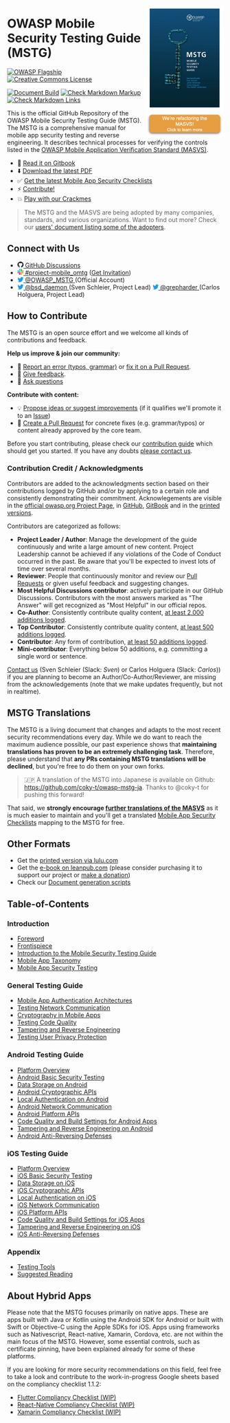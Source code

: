 <a href="https://github.com/OWASP/owasp-masvs/discussions/categories/big-masvs-refactoring"><img width="180px" align="right" style="float: right;" src="Document/Images/masvs_refactor.png"></a>

# OWASP Mobile Security Testing Guide (MSTG)

[![OWASP Flagship](https://img.shields.io/badge/owasp-flagship%20project-48A646.svg)](https://owasp.org/projects/)
[![Creative Commons License](https://img.shields.io/github/license/OWASP/owasp-mstg)](https://creativecommons.org/licenses/by-sa/4.0/ "CC BY-SA 4.0")

[![Document Build](https://github.com/OWASP/owasp-mstg/workflows/Document%20Build/badge.svg)](https://github.com/OWASP/owasp-mstg/actions?query=workflow%3A%22Document+Build%22)
[![Check Markdown Markup](https://github.com/OWASP/owasp-mstg/workflows/Check%20Markdown%20Markup/badge.svg)](https://github.com/OWASP/owasp-mstg/actions?query=workflow%3A%22Check+Markdown+Markup%22)
[![Check Markdown Links](https://github.com/OWASP/owasp-mstg/workflows/Check%20Markdown%20Links/badge.svg)](https://github.com/OWASP/owasp-mstg/actions?query=workflow%3A%22Check+Markdown+Links%22)

This is the official GitHub Repository of the OWASP Mobile Security Testing Guide (MSTG). The MSTG is a comprehensive manual for mobile app security testing and reverse engineering. It describes technical processes for verifying the controls listed in the [OWASP Mobile Application Verification Standard (MASVS)](https://github.com/OWASP/owasp-masvs "MASVS").

- 📖 [Read it on Gitbook](https://mobile-security.gitbook.io/mobile-security-testing-guide/)
- ⬇️ [Download the latest PDF](https://github.com/OWASP/owasp-mstg/releases/latest)
- ✅ [Get the latest Mobile App Security Checklists](https://github.com/OWASP/owasp-mstg/releases/latest)
- ⚡ [Contribute!](#how-to-contribute)
- 💥 [Play with our Crackmes](https://github.com/OWASP/owasp-mstg/blob/master/Crackmes/README.md)

> The MSTG and the MASVS are being adopted by many companies, standards, and various organizations. Want to find out more? Check our [users' document listing some of the adopters](Users.md).

## Connect with Us

<ul>
<li><a href="https://github.com/OWASP/owasp-mstg/discussions"><img src="Document/Images/GitHub_logo.png" width="14px"> GitHub Discussions</a></li>
<li><a href="https://owasp.slack.com/messages/project-mobile_omtg/details/"><img src="Document/Images/slack_logo.png" width="14px">  #project-mobile_omtg</a> (<a href="https://owasp.slack.com/join/shared_invite/zt-g398htpy-AZ40HOM1WUOZguJKbblqkw#//">Get Invitation</a>)</li>
<li><a href="https://twitter.com/OWASP_MSTG"><img src="Document/Images/twitter_logo.png" width="14px"> @OWASP_MSTG </a> (Official Account)</li>
<li><a href="https://twitter.com/bsd_daemon"><img src="Document/Images/twitter_logo.png" width="14px"> @bsd_daemon </a> (Sven Schleier, Project Lead) <a href="https://twitter.com/grepharder"><img src="Document/Images/twitter_logo.png" width="14px"> @grepharder </a> (Carlos Holguera, Project Lead)</li>
</ul>

## How to Contribute

The MSTG is an open source effort and we welcome all kinds of contributions and feedback.

**Help us improve & join our community:**

- 🐞 [Report an error (typos, grammar)](https://github.com/OWASP/owasp-mstg/issues) or [fix it on a Pull Request](https://github.com/OWASP/owasp-mstg/pulls).
- 💬 [Give feedback](https://github.com/OWASP/owasp-mstg/discussions/categories/general).
- 🙏 [Ask questions](https://github.com/OWASP/owasp-mstg/discussions/categories/q-a)

**Contribute with content:**

- 💡 [Propose ideas or suggest improvements](https://github.com/OWASP/owasp-mstg/discussions/categories/ideas) (if it qualifies we'll promote it to an [Issue](https://github.com/OWASP/owasp-mstg/issues "Github issues"))
- 📄 [Create a Pull Request](https://github.com/OWASP/owasp-mstg/pulls) for concrete fixes (e.g. grammar/typos) or content already approved by the core team.

Before you start contributing, please check our [contribution guide](https://github.com/OWASP/owasp-mstg/blob/master/CONTRIBUTING.md "Contribution Guide") which should get you started. If you have any doubts [please contact us](#connect-with-us).

### Contribution Credit / Acknowledgments

Contributors are added to the acknowledgments section based on their contributions logged by GitHub and/or by applying to a certain role and consistently demonstrating their commitment. Acknowlegements are visible in the [official owasp.org Project Page](https://owasp.org/www-project-mobile-security-testing-guide/#div-acknowledgements), in [GitHub](https://github.com/OWASP/owasp-mstg/blob/master/Document/0x02-Frontispiece.md#acknowledgments), [GitBook](https://mobile-security.gitbook.io/mobile-security-testing-guide/0x02-frontispiece#acknowledgments) and in the [printed versions](https://www.lulu.com/shop/sven-schleier-and-jeroen-willemsen-and-bernhard-m%C3%BCller/owasp-mobile-security-testing-guide/paperback/product-24198359.html).

Contributors are categorized as follows:

- **Project Leader / Author**: Manage the development of the guide continuously and write a large amount of new content. Project Leadership cannot be achieved if any violations of the Code of Conduct occurred in the past. Be aware that you'll be expected to invest lots of time over several months.
- **Reviewer**: People that continuously monitor and review our [Pull Requests](https://github.com/OWASP/owasp-mstg/pulls) or given useful feedback and suggesting changes.
- **Most Helpful Discussions contributor**: actively participate in our GitHub Discussions. Contributors with the most answers marked as "The Answer" will get recognized as "Most Helpful" in our official repos.
- **Co-Author**: Consistently contribute quality content, [at least 2,000 additions logged](https://github.com/OWASP/owasp-mstg/graphs/contributors "Co-author").
- **Top Contributor**: Consistently contribute quality content, [at least 500 additions logged](https://github.com/OWASP/owasp-mstg/graphs/contributors "Top Contributor").
- **Contributor**: Any form of contribution, [at least 50 additions logged](https://github.com/OWASP/owasp-mstg/graphs/contributors "Contributor").
- **Mini-contributor**: Everything below 50 additions, e.g. committing a single word or sentence.

[Contact us](#connect-with-us) (Sven Schleier (Slack: *Sven*) or Carlos Holguera (Slack: *Carlos*)) if you are planning to become an Author/Co-Author/Reviewer, are missing from the acknowledgements (note that we make updates frequently, but not in realtime).

## MSTG Translations

The MSTG is a living document that changes and adapts to the most recent security recommendations every day. While we do want to reach the maximum audience possible, our past experience shows that **maintaining translations has proven to be an extremely challenging task**. Therefore, please understand that **any PRs containing MSTG translations will be declined**, but you're free to do them on your own forks.

> 🇯🇵 A translation of the MSTG into Japanese is available on Github: <https://github.com/coky-t/owasp-mstg-ja>. Thanks to @coky-t for pushing this forward!

That said, we **strongly encourage [further translations of the MASVS](https://github.com/OWASP/owasp-masvs/blob/master/README.md#masvs-translations)** as it is much easier to maintain and you'll get a translated [Mobile App Security Checklists](https://github.com/OWASP/owasp-mstg/releases/latest) mapping to the MSTG for free.

## Other Formats

- Get the [printed version via lulu.com](https://www.lulu.com/shop/sven-schleier-and-jeroen-willemsen-and-bernhard-m%C3%BCller/owasp-mobile-security-testing-guide/paperback/product-24198359.html)
- Get the [e-book on leanpub.com](https://leanpub.com/mobile-security-testing-guide-preview) (please consider purchasing it to support our project or [make a donation](https://owasp.org/www-project-mobile-security-testing-guide/#div-donate))
- Check our [Document generation scripts](tools/docker/README.md)

## Table-of-Contents

### Introduction

- [Foreword](Document/0x01-Foreword.md)
- [Frontispiece](Document/0x02-Frontispiece.md)
- [Introduction to the Mobile Security Testing Guide](Document/0x03-Overview.md)
- [Mobile App Taxonomy](Document/0x04a-Mobile-App-Taxonomy.md)
- [Mobile App Security Testing](Document/0x04b-Mobile-App-Security-Testing.md)

### General Testing Guide

- [Mobile App Authentication Architectures](Document/0x04e-Testing-Authentication-and-Session-Management.md)
- [Testing Network Communication](Document/0x04f-Testing-Network-Communication.md)
- [Cryptography in Mobile Apps](Document/0x04g-Testing-Cryptography.md)
- [Testing Code Quality](Document/0x04h-Testing-Code-Quality.md)
- [Tampering and Reverse Engineering](Document/0x04c-Tampering-and-Reverse-Engineering.md)
- [Testing User Privacy Protection](Document/0x04i-Testing-User-Privacy-Protection.md)

### Android Testing Guide

- [Platform Overview](Document/0x05a-Platform-Overview.md)
- [Android Basic Security Testing](Document/0x05b-Basic-Security_Testing.md)
- [Data Storage on Android](Document/0x05d-Testing-Data-Storage.md)
- [Android Cryptographic APIs](Document/0x05e-Testing-Cryptography.md)
- [Local Authentication on Android](Document/0x05f-Testing-Local-Authentication.md)
- [Android Network Communication](Document/0x05g-Testing-Network-Communication.md)
- [Android Platform APIs](Document/0x05h-Testing-Platform-Interaction.md)
- [Code Quality and Build Settings for Android Apps](Document/0x05i-Testing-Code-Quality-and-Build-Settings.md)
- [Tampering and Reverse Engineering on Android](Document/0x05c-Reverse-Engineering-and-Tampering.md)
- [Android Anti-Reversing Defenses](Document/0x05j-Testing-Resiliency-Against-Reverse-Engineering.md)

### iOS Testing Guide

- [Platform Overview](Document/0x06a-Platform-Overview.md)
- [iOS Basic Security Testing](Document/0x06b-Basic-Security-Testing.md)
- [Data Storage on iOS](Document/0x06d-Testing-Data-Storage.md)
- [iOS Cryptographic APIs](Document/0x06e-Testing-Cryptography.md)
- [Local Authentication on iOS](Document/0x06f-Testing-Local-Authentication.md)
- [iOS Network Communication](Document/0x06g-Testing-Network-Communication.md)
- [iOS Platform APIs](Document/0x06h-Testing-Platform-Interaction.md)
- [Code Quality and Build Settings for iOS Apps](Document/0x06i-Testing-Code-Quality-and-Build-Settings.md)
- [Tampering and Reverse Engineering on iOS](Document/0x06c-Reverse-Engineering-and-Tampering.md)
- [iOS Anti-Reversing Defenses](Document/0x06j-Testing-Resiliency-Against-Reverse-Engineering.md)

### Appendix

- [Testing Tools](Document/0x08-Testing-Tools.md)
- [Suggested Reading](Document/0x09-Suggested-Reading.md)

## About Hybrid Apps

Please note that the MSTG focuses primarily on native apps. These are apps built with Java or Kotlin using the Android SDK for Android or built with Swift or Objective-C using the Apple SDKs for iOS. Apps using frameworks such as Nativescript, React-native, Xamarin, Cordova, etc. are not within the main focus of the MSTG. However, some essential controls, such as certificate pinning, have been explained already for some of these platforms.

If you are looking for more security recommendations on this field, feel free to take a look and contribute to the work-in-progress Google sheets based on the compliancy checklist 1.1.2:

- [Flutter Compliancy Checklist (WIP)](https://drive.google.com/open?id=1wHK3VI1cU1xmYrCu9yb5OHKUEeLIPSkC "Flutter Compliancy Checklist")
- [React-Native Compliancy Checklist (WIP)](https://drive.google.com/open?id=1P5FZ_Bup5eSPOmkePZA8cIpKGOKvngkN "React-Native Compliancy Checklist")
- [Xamarin Compliancy Checklist (WIP)](https://drive.google.com/open?id=1UL1yLRREJwXfe0HlrcX-IuvPYQM7lTtG "Xamarin Compliancy Checklist")
